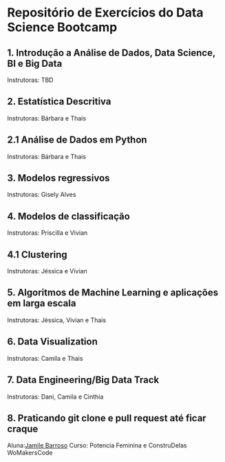 # Repositório de Exercícios do Data Science Bootcamp

## 1. Introdução a Análise de Dados, Data Science, BI e Big Data
Instrutoras: TBD

## 2. Estatística Descritiva
Instrutoras: Bárbara e Thais

## 2.1 Análise de Dados em Python
Instrutoras: Bárbara e Thais

## 3. Modelos regressivos
Instrutoras: Gisely Alves

## 4. Modelos de classificação 
Instrutoras: Priscilla e Vivian

## 4.1 Clustering
Instrutoras: Jéssica e Vivian

## 5. Algoritmos de Machine Learning e aplicações em larga escala
Instrutoras: Jéssica, Vivian e Thais

## 6. Data Visualization
Instrutoras: Camila e Thais

## 7. Data Engineering/Big Data Track
Instrutoras: Dani, Camila e Cinthia

## 8. Praticando git clone e pull request até ficar craque
Aluna:[Jamile Barroso](https://github.com/bsjamile)
Curso: Potencia Feminina e ConstruDelas WoMakersCode